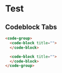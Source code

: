 # Test

## Codeblock Tabs
``` html
<code-group>
  <code-block title="">
  </code-block>

  <code-block title="">
  </code-block>
</code-group>
```
